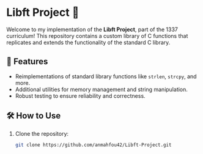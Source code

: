 # Libft Project 🚀  

Welcome to my implementation of the **Libft Project**, part of the 1337 curriculum! This repository contains a custom library of C functions that replicates and extends the functionality of the standard C library.  

## 🌟 Features  
- Reimplementations of standard library functions like `strlen`, `strcpy`, and more.  
- Additional utilities for memory management and string manipulation.  
- Robust testing to ensure reliability and correctness.  

## 🛠️ How to Use  
1. Clone the repository:  
   ```bash
   git clone https://github.com/anmahfou42/Libft-Project.git
